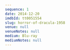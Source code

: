 ```yaml
---
sequence: 1
date: 2014-12-20
imdbId: tt0051554
slug: horror-of-dracula-1958
venue: null
venueNotes: null
medium: Blu-ray
mediumNotes: null
---
```


